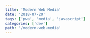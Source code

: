 ```yaml
---
title: 'Modern Web Media'
date: '2018-07-20'
tags: ['pwa', 'media', 'javascript']
categories: ['dev']
path: '/modern-web-media'
---
```



